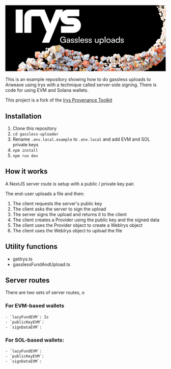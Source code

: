 <img src="./assets/irys-gassless.png" alt="Gassless uploads" />

This is an example repository showing how to do gassless uploads to Arweave using Irys with a technique called server-side signing. There is code for using EVM and Solana wallets.

This project is a fork of the [Irys Provenance Toolkit](https://github.com/Irys-xyz/provenance-toolkit)

## Installation

1. Clone this repository
2. `cd gassless-uploader`
3. Rename `.env.local.example` to `.env.local` and add EVM and SOL private keys
4. `npm install`
5. `npm run dev`

## How it works

A NextJS server route is setup with a public / private key pair.

The end-user uploads a file and then:

1. The client requests the server's public key
2. The client asks the server to sign the upload
3. The server signs the upload and returns it to the client
4. The client creates a Provider using the public key and the signed data
5. The client uses the Provider object to create a WebIrys object
6. The client uses the WebIrys object to upload the file

## Utility functions

-   getIrys.ts
-   gasslessFundAndUpload.ts

## Server routes

There are two sets of server routes, o

### For EVM-based wallets

    - `lazyFundEVM`: Is
    - `publicKeyEVM`:
    - `signDataEVM`:

### For SOL-based wallets:

    - `lazyFundEVM`:
    - `publicKeyEVM`:
    - `signDataEVM`:
